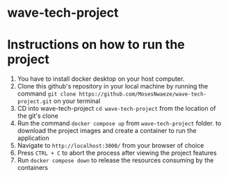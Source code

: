 # wave-tech-project

# Instructions on how to run the project

1. You have to install docker desktop on your host computer.
2. Clone this github's repository in your local machine by running the command `git clone https://github.com/MosesNwaeze/wave-tech-project.git` on your terminal
3. CD into wave-tech-project  `cd wave-tech-project` from the location of the git's clone
4. Run the command `docker compose up` from `wave-tech-project` folder. to download the project images and create a container to run the application
5. Navigate to `http://localhost:3000/` from your browser of choice
6. Press `CTRL + C` to abort the process after viewing the project features
7. Run `docker compose down` to release the resources consuming by the containers 
